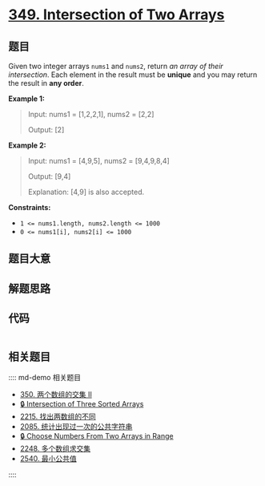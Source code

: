 # [349. Intersection of Two Arrays](https://leetcode.com/problems/intersection-of-two-arrays/)

## 题目

Given two integer arrays `nums1` and `nums2`, return _an array of their
intersection_. Each element in the result must be **unique** and you may
return the result in **any order**.



**Example 1:**

> Input: nums1 = [1,2,2,1], nums2 = [2,2]
> 
> Output: [2]

**Example 2:**

> Input: nums1 = [4,9,5], nums2 = [9,4,9,8,4]
> 
> Output: [9,4]
> 
> Explanation: [4,9] is also accepted.

**Constraints:**

  * `1 <= nums1.length, nums2.length <= 1000`
  * `0 <= nums1[i], nums2[i] <= 1000`


## 题目大意

## 解题思路

## 代码

```javascript

```

## 相关题目

:::: md-demo 相关题目
- [350. 两个数组的交集 II](https://leetcode.com/problems/intersection-of-two-arrays-ii)
- [🔒 Intersection of Three Sorted Arrays](https://leetcode.com/problems/intersection-of-three-sorted-arrays)
- [2215. 找出两数组的不同](https://leetcode.com/problems/find-the-difference-of-two-arrays)
- [2085. 统计出现过一次的公共字符串](https://leetcode.com/problems/count-common-words-with-one-occurrence)
- [🔒 Choose Numbers From Two Arrays in Range](https://leetcode.com/problems/choose-numbers-from-two-arrays-in-range)
- [2248. 多个数组求交集](https://leetcode.com/problems/intersection-of-multiple-arrays)
- [2540. 最小公共值](https://leetcode.com/problems/minimum-common-value)

::::
